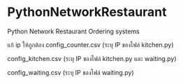 # PythonNetworkRestaurant
Python Network Restaurant Ordering systems

แก้ ip ให้ถูกต้อง
config_counter.csv (ระบุ IP ของไฟล์ kitchen.py) 

config_kitchen.csv (ระบุ IP ของไฟล์ kitchen.py และ waiting.py)

config_waiting.csv (ระบุ IP ของไฟล์ waiting.py)
